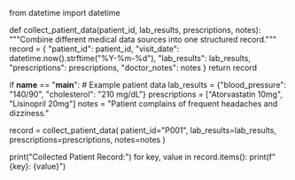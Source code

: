 from datetime import datetime

def collect_patient_data(patient_id, lab_results, prescriptions, notes):
    """Combine different medical data sources into one structured record."""
    record = {
        "patient_id": patient_id,
        "visit_date": datetime.now().strftime("%Y-%m-%d"),
        "lab_results": lab_results,
        "prescriptions": prescriptions,
        "doctor_notes": notes
    }
    return record


if __name__ == "__main__":
    # Example patient data
    lab_results = {"blood_pressure": "140/90", "cholesterol": "210 mg/dL"}
    prescriptions = ["Atorvastatin 10mg", "Lisinopril 20mg"]
    notes = "Patient complains of frequent headaches and dizziness."

  record = collect_patient_data(
        patient_id="P001",
        lab_results=lab_results,
        prescriptions=prescriptions,
        notes=notes
    )

  print("Collected Patient Record:")
    for key, value in record.items():
        print(f"{key}: {value}")


